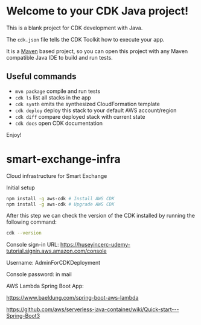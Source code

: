 # Welcome to your CDK Java project!

This is a blank project for CDK development with Java.

The `cdk.json` file tells the CDK Toolkit how to execute your app.

It is a [Maven](https://maven.apache.org/) based project, so you can open this project with any Maven compatible Java IDE to build and run tests.

## Useful commands

 * `mvn package`     compile and run tests
 * `cdk ls`          list all stacks in the app
 * `cdk synth`       emits the synthesized CloudFormation template
 * `cdk deploy`      deploy this stack to your default AWS account/region
 * `cdk diff`        compare deployed stack with current state
 * `cdk docs`        open CDK documentation

Enjoy!

# smart-exchange-infra
Cloud infrastructure for Smart Exchange

Initial setup

```bash
npm install -g aws-cdk # Install AWS CDK
npm install -g aws-cdk # Upgrade AWS CDK
```

After this step we can check the version of the CDK installed by running the following command:

```bash
cdk --version
```

Console sign-in URL: https://huseyincerc-udemy-tutorial.signin.aws.amazon.com/console

Username: AdminForCDKDeployment

Console password: in mail

AWS Lambda Spring Boot App:

https://www.baeldung.com/spring-boot-aws-lambda

https://github.com/aws/serverless-java-container/wiki/Quick-start---Spring-Boot3

